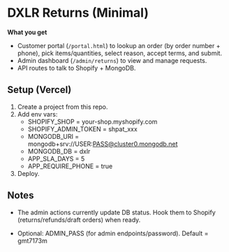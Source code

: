 # DXLR Returns (Minimal)

**What you get**
- Customer portal (`/portal.html`) to lookup an order (by order number + phone), pick items/quantities, select reason, accept terms, and submit.
- Admin dashboard (`/admin/returns`) to view and manage requests.
- API routes to talk to Shopify + MongoDB.

## Setup (Vercel)
1) Create a project from this repo.
2) Add env vars:
   - SHOPIFY_SHOP = your-shop.myshopify.com
   - SHOPIFY_ADMIN_TOKEN = shpat_xxx
   - MONGODB_URI = mongodb+srv://USER:PASS@cluster0.mongodb.net
   - MONGODB_DB = dxlr
   - APP_SLA_DAYS = 5
   - APP_REQUIRE_PHONE = true
3) Deploy.

## Notes
- The admin actions currently update DB status. Hook them to Shopify (returns/refunds/draft orders) when ready.

- Optional: ADMIN_PASS (for admin endpoints/password). Default = gmt7173m
